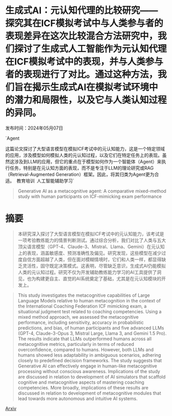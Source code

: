 # 生成式AI：元认知代理的比较研究——探究其在ICF模拟考试中与人类参与者的表现差异在这次比较混合方法研究中，我们探讨了生成式人工智能作为元认知代理在ICF模拟考试中的表现，并与人类参与者的表现进行了对比。通过这种方法，我们旨在揭示生成式AI在模拟考试环境中的潜力和局限性，以及它与人类认知过程的异同。

发布时间：2024年05月07日

`Agent

这篇论文探讨了大型语言模型在模拟ICF考试中的元认知能力，这是一个特定领域的应用，涉及模型如何模拟人类的元认知过程，以及它们在特定任务上的表现。虽然这涉及到LLM的应用，但它的重点在于模型如何作为一个智能体（Agent）来执行任务，特别是在元认知方面的表现，而不是专注于LLM的理论研究或RAG（Retrieval-Augmented Generation）框架。因此，将其归类为Agent更为合适。` `教育培训` `人工智能辅助学习`

> Generative AI as a metacognitive agent: A comparative mixed-method study with human participants on ICF-mimicking exam performance

# 摘要

> 本研究深入探讨了大型语言模型在模拟ICF考试中的元认知能力，该考试是一项考验教练能力的情景判断测试。通过综合分析，我们对比了人类与五大顶尖语言模型（GPT-4、Claude-3、Mistral、Llama、Gemini）在元认知上的表现，涵盖敏感度、预测准确性及偏见。研究发现，这些模型在减少过度自信方面超越了人类，但在面对模糊情境时，它们和人类一样，都显得缺乏灵活性，固守既定决策模式。这表明，尽管缺乏意识，生成式AI仍能模拟人类的元认知过程。研究不仅为开发辅助教练能力学习的AI工具提供了洞见，也为构建更自主、直觉的AI系统奠定了基础，尤其是在元认知模块的开发上。

> This study investigates the metacognitive capabilities of Large Language Models relative to human metacognition in the context of the International Coaching Federation ICF mimicking exam, a situational judgment test related to coaching competencies. Using a mixed method approach, we assessed the metacognitive performance, including sensitivity, accuracy in probabilistic predictions, and bias, of human participants and five advanced LLMs (GPT-4, Claude-3-Opus 3, Mistral Large, Llama 3, and Gemini 1.5 Pro). The results indicate that LLMs outperformed humans across all metacognitive metrics, particularly in terms of reduced overconfidence, compared to humans. However, both LLMs and humans showed less adaptability in ambiguous scenarios, adhering closely to predefined decision frameworks. The study suggests that Generative AI can effectively engage in human-like metacognitive processing without conscious awareness. Implications of the study are discussed in relation to development of AI simulators that scaffold cognitive and metacognitive aspects of mastering coaching competencies. More broadly, implications of these results are discussed in relation to development of metacognitive modules that lead towards more autonomous and intuitive AI systems.

[Arxiv](https://arxiv.org/abs/2405.05285)